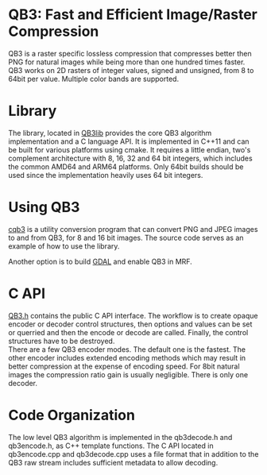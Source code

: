 # QB3: Fast and Efficient Image/Raster Compression

QB3 is a raster specific lossless compression that compresses better then PNG for natural images
while being more than one hundred times faster. QB3 works on 2D rasters of integer values, signed 
and unsigned, from 8 to 64bit per value. Multiple color bands are supported.

# Library
The library, located in [QB3lib](QB3lib) provides the core QB3 
algorithm implementation and a C language API.
It is implemented in C++11 and can be built for various platforms using 
cmake. It requires a little endian, two's complement architecture with 8, 16, 32 
and 64 bit integers, which includes the common AMD64 and ARM64 platforms.
Only 64bit builds should be used since the implementation heavily uses 64 bit integers.

# Using QB3
[cqb3](cqb3.md) is a utility conversion program that can convert PNG and JPEG images to and
from QB3, for 8 and 16 bit images. The source code serves as an example of how to 
use the library.

Another option is to build [GDAL](https://github.com/OSGeo/GDAL) and
enable QB3 in MRF.

# C API
[QB3.h](QB3lib/QB3.h) contains the public C API interface.
The workflow is to create opaque encoder or decoder control structures, 
then options and values can be set or querried and then the encode or 
decode are called. Finally, the control structures have to be destroyed.  
There are a few QB3 encoder modes. The default one is the fastest. The other 
encoder includes extended encoding methods which may result in better compression 
at the expense of encoding speed. For 8bit natural images the compression ratio 
gain is usually negligible. There is only one decoder.

# Code Organization
The low level QB3 algorithm is implemented in the qb3decode.h and qb3encode.h, as
C++ template functions. The C API located in qb3encode.cpp and qb3decode.cpp 
uses a file format that in addition to the QB3 raw stream includes sufficient 
metadata to allow decoding.
